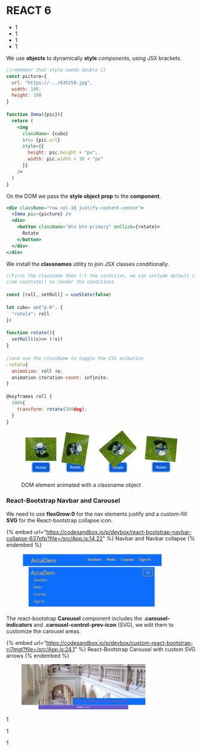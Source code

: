 # REACT 6

* 1
* 1
* 1
* 1

We use **objects** to dynamically **style** _components_, using JSX brackets.

```jsx
//remember that style needs double {}
const picture={
  url: "https://.../635258.jpg",
  width: 100,
  height: 100
}

function Imma({pic}){
  return (
    <img 
      className= {cubo}
      src= {pic.url}
      style={{
        height: pic.height + "px",
        width: pic.width + 30 + "px"
      }}
    />
  )
}
```

On the DOM we pass the **style object prop** to the **component**.

```jsx
<div className="row col-10 justify-content-center">
  <Imma pic={picture} />
  <div>
    <button className="btn btn-primary" onClick={rotate}>
      Rotate
    </button>
  </div>
</div>
```

We install the **classnames** utility to join JSX classes conditionally.

```jsx
//First the classname then (:) the condition, we can include default classNames 
//we useState() to render the conditions

const [roll, setRoll] = useState(false)

let cubo= cn("p-0", {
  "rotola": roll
})

function rotate(){
  setRoll((x)=> (!x))
}

//and use the className to toggle the CSS animation 
.rotola{
  animation: roll 4s;
  animation-iteration-count: infinite;
}

@keyframes roll {
  100%{
    transform: rotate(360deg);
  }
}
```

<figure><img src="../.gitbook/assets/rotateClassname.png" alt="" width="507"><figcaption><p>DOM element animated with a classname object</p></figcaption></figure>

### React-Bootstrap Navbar and Carousel

We need to use **flexGrow:0** for the nav elements justify and a custom-fill **SVG** for the React-bootstrap collapse icon.

{% embed url="https://codesandbox.io/p/devbox/react-bootstrap-navbar-collapse-637pfp?file=/src/App.js:14,22" %}
Navbar and Navbar collapse
{% endembed %}

<figure><img src="../.gitbook/assets/navbarreactBoot.png" alt="" width="375"><figcaption></figcaption></figure>

The react-bootstrap **Carousel** component includes the **.carousel-indicators** and **.carousel-control-prev-icon** (SVG), we edit them to customize the carousel areas.

{% embed url="https://codesandbox.io/p/devbox/custom-react-bootstrap-cj7mgt?file=/src/App.js:24,1" %}
React-Bootstrap Carousel with custom SVG arrows
{% endembed %}

<figure><img src="../.gitbook/assets/CarouselReactBoot.png" alt="" width="330"><figcaption></figcaption></figure>

1

1

1
